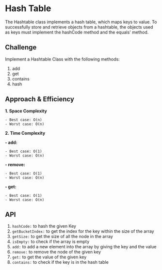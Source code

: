 # Hash Table
The Hashtable class implements a hash table, which maps keys to value. To successfully store and retrieve objects from a hashtable, the objects used as keys must implement the hashCode method and the equals' method.

## Challenge
Implement a Hashtable Class with the following methods:
1. add
2. get
3. contains
4. hash

## Approach & Efficiency

**1. Space Complexity**

    - Best case: O(n)
    - Worst case: O(n)

**2. Time Complexity**

**- add:**

    - Best case: O(1)
    - Worst case: O(n)

**- remove:**

    - Best case: O(1)
    - Worst case: O(n)

**- get:**

    - Best case: O(1)
    - Worst case: O(n)

## API
1. `hashCode:` to hash the given Key
2. `getBucketIndex:` to get the index for the key within the size of the array
3. `getSize:` to get the size of all the node in the array
4. `isEmpty:` to check if the array is empty
5. `add:` to add a new element into the array by giving the key and the value
6. `remove:` to remove the node of the given key
7. `get:` to get the value of the given key
8. `contains:` to check if the key is in the hash table